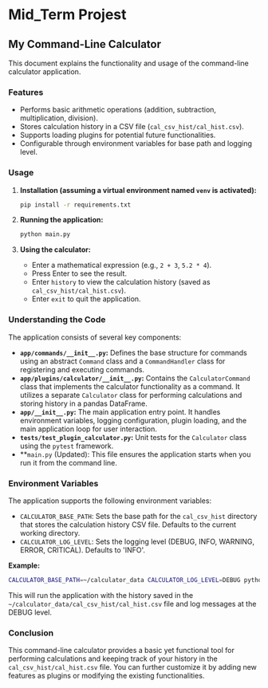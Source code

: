 # Mid_Term Projest

##  My Command-Line Calculator

This document explains the functionality and usage of the command-line calculator application.

### Features

* Performs basic arithmetic operations (addition, subtraction, multiplication, division).
* Stores calculation history in a CSV file (`cal_csv_hist/cal_hist.csv`).
* Supports loading plugins for potential future functionalities.
* Configurable through environment variables for base path and logging level.

### Usage

1. **Installation (assuming a virtual environment named `venv` is activated):**

   ```bash
   pip install -r requirements.txt
   ```

2. **Running the application:**

   ```bash
   python main.py
   ```

3. **Using the calculator:**

   * Enter a mathematical expression (e.g., `2 + 3`, `5.2 * 4`).
   * Press Enter to see the result.
   * Enter `history` to view the calculation history (saved as `cal_csv_hist/cal_hist.csv`).
   * Enter `exit` to quit the application.

###  Understanding the Code

The application consists of several key components:

* **`app/commands/__init__.py`:** Defines the base structure for commands using an abstract `Command` class and a `CommandHandler` class for registering and executing commands.
* **`app/plugins/calculator/__init__.py`:** Contains the `CalculatorCommand` class that implements the calculator functionality as a command. It utilizes a separate `Calculator` class for performing calculations and storing history in a pandas DataFrame.
* **`app/__init__.py`:** The main application entry point. It handles environment variables, logging configuration, plugin loading, and the main application loop for user interaction.
* **`tests/test_plugin_calculator.py`:** Unit tests for the `Calculator` class using the `pytest` framework.
* **`main.py` (Updated): This file ensures the application starts when you run it from the command line.

### Environment Variables

The application supports the following environment variables:

* `CALCULATOR_BASE_PATH`: Sets the base path for the `cal_csv_hist` directory that stores the calculation history CSV file. Defaults to the current working directory.
* `CALCULATOR_LOG_LEVEL`: Sets the logging level (DEBUG, INFO, WARNING, ERROR, CRITICAL). Defaults to 'INFO'.

**Example:**

```bash
CALCULATOR_BASE_PATH=~/calculator_data CALCULATOR_LOG_LEVEL=DEBUG python app/__init__.py
```

This will run the application with the history saved in the `~/calculator_data/cal_csv_hist/cal_hist.csv` file and log messages at the DEBUG level.

### Conclusion

This command-line calculator provides a basic yet functional tool for performing calculations and keeping track of your history in the `cal_csv_hist/cal_hist.csv` file. You can further customize it by adding new features as plugins or modifying the existing functionalities.